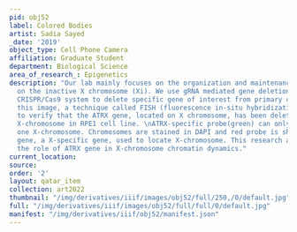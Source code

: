 ```yaml
---
pid: obj52
label: Colored Bodies
artist: Sadia Sayed
_date: '2019'
object_type: Cell Phone Camera
affiliation: Graduate Student
department: Biological Science
area_of_research_: Epigenetics
description: "Our lab mainly focuses on the organization and maintenance of chromatin
  on the inactive X chromosome (Xi). We use gRNA mediated gene deletion, exploiting
  CRISPR/Cas9 system to delete specific gene of interest from primary cell line. In
  this image, a technique called FISH (fluorescence in-situ hybridization) is used
  to verify that the ATRX gene, located on X chromosome, has been deleted from active
  X-chromosome in RPE1 cell line. \nATRX-specific probe(green) can only be seen in
  one X-chromosome. Chromosomes are stained in DAPI and red probe is showing the ZFX
  gene, a X-specific gene, used to locate X-chromosome. This research aims to understand
  the role of ATRX gene in X-chromosome chromatin dynamics."
current_location: 
source: 
order: '2'
layout: qatar_item
collection: art2022
thumbnail: "/img/derivatives/iiif/images/obj52/full/250,/0/default.jpg"
full: "/img/derivatives/iiif/images/obj52/full/full/0/default.jpg"
manifest: "/img/derivatives/iiif/obj52/manifest.json"
---
```

